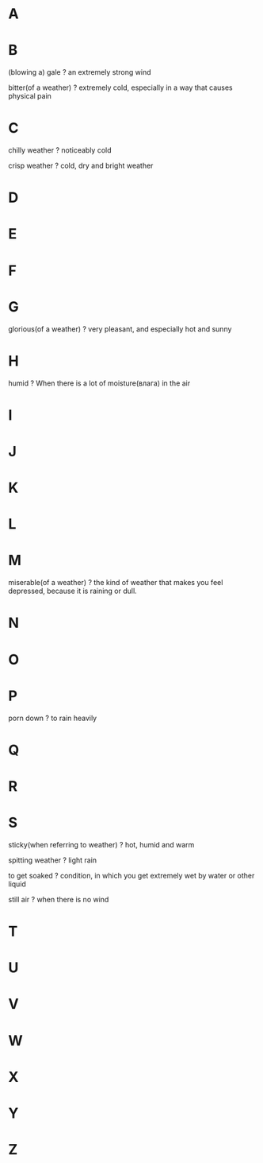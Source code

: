 
# A
# B

(blowing a) gale
?
an extremely strong wind

bitter(of a weather)
?
extremely cold, especially in a way that causes physical pain


# C

chilly weather
?
noticeably cold

crisp weather
?
cold, dry and bright weather

# D
# E
# F
# G

glorious(of a weather)
?
very pleasant, and especially hot and sunny

# H

humid
?
When there is a lot of moisture(влага) in the air

# I
# J
# K
# L
# M

miserable(of a weather)
?
the kind of weather that makes you feel depressed, because it is raining or dull.

# N 
# O
# P

porn down
?
to rain heavily

# Q
# R
# S

sticky(when referring to weather)
?
hot, humid and warm

spitting weather
?
light rain

to get soaked
?
condition, in which you get extremely wet by water or other liquid

still air
?
when there is no wind

# T
# U
# V
# W
# X
# Y
# Z

